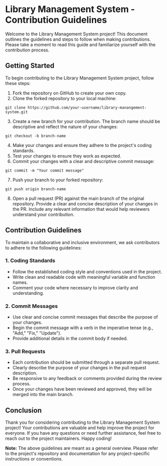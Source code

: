 # Library Management System - Contribution Guidelines

Welcome to the Library Management System project! This document outlines the guidelines and steps to follow when making contributions. Please take a moment to read this guide and familiarize yourself with the contribution process.

## Getting Started

To begin contributing to the Library Management System project, follow these steps:

1. Fork the repository on GitHub to create your own copy.
2. Clone the forked repository to your local machine:

```
git clone https://github.com/your-username/library-manangement-system.git
```

3. Create a new branch for your contribution. The branch name should be descriptive and reflect the nature of your changes:

```
git checkout -b branch-name
```

4. Make your changes and ensure they adhere to the project's coding standards.
5. Test your changes to ensure they work as expected.
6. Commit your changes with a clear and descriptive commit message:

```
git commit -m "Your commit message"
```

7. Push your branch to your forked repository:

```
git push origin branch-name
```

8. Open a pull request (PR) against the main branch of the original repository. Provide a clear and concise description of your changes in the PR. Include any relevant information that would help reviewers understand your contribution.

## Contribution Guidelines

To maintain a collaborative and inclusive environment, we ask contributors to adhere to the following guidelines:

### 1. Coding Standards

- Follow the established coding style and conventions used in the project.
- Write clean and readable code with meaningful variable and function names.
- Comment your code where necessary to improve clarity and understanding.

### 2. Commit Messages

- Use clear and concise commit messages that describe the purpose of your changes.
- Begin the commit message with a verb in the imperative tense (e.g., "Add," "Fix," "Update").
- Provide additional details in the commit body if needed.

### 3. Pull Requests

- Each contribution should be submitted through a separate pull request.
- Clearly describe the purpose of your changes in the pull request description.
- Be responsive to any feedback or comments provided during the review process.
- Once your changes have been reviewed and approved, they will be merged into the main branch.

## Conclusion

Thank you for considering contributing to the Library Management System project! Your contributions are valuable and help improve the project for everyone. If you have any questions or need further assistance, feel free to reach out to the project maintainers. Happy coding!

**Note:** The above guidelines are meant as a general overview. Please refer to the project's repository and documentation for any project-specific instructions or conventions.
